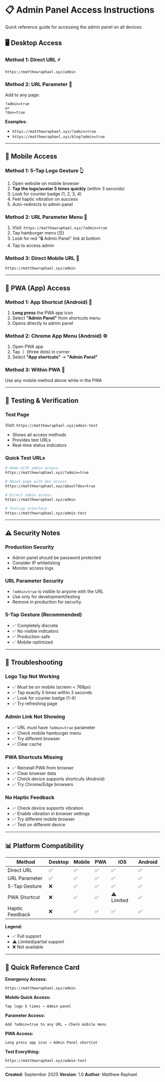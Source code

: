 # 📋 Admin Panel Access Instructions

Quick reference guide for accessing the admin panel on all devices.

## 🖥️ Desktop Access

### Method 1: Direct URL ⚡
```
https://matthewraphael.xyz/admin
```

### Method 2: URL Parameter 🔗
Add to any page:
```
?admin=true
or
?dev=true
```
**Examples:**
- `https://matthewraphael.xyz/?admin=true`
- `https://matthewraphael.xyz/blog?admin=true`

---

## 📱 Mobile Access

### Method 1: 5-Tap Logo Gesture 👆
1. Open website on mobile browser
2. **Tap the logo/avatar 5 times quickly** (within 3 seconds)
3. Look for counter badge (1, 2, 3, 4)
4. Feel haptic vibration on success
5. Auto-redirects to admin panel

### Method 2: URL Parameter Menu 📝
1. Visit: `https://matthewraphael.xyz/?admin=true`
2. Tap hamburger menu (☰)
3. Look for red "🔒 Admin Panel" link at bottom
4. Tap to access admin

### Method 3: Direct Mobile URL 🔗
```
https://matthewraphael.xyz/admin
```

---

## 📲 PWA (App) Access

### Method 1: App Shortcut (Android) 🚀
1. **Long press** the PWA app icon
2. Select **"Admin Panel"** from shortcuts menu
3. Opens directly to admin panel

### Method 2: Chrome App Menu (Android) ⚙️
1. Open PWA app
2. Tap **⋮** (three dots) in corner
3. Select **"App shortcuts"** → **"Admin Panel"**

### Method 3: Within PWA 📱
Use any mobile method above while in the PWA

---

## 🧪 Testing & Verification

### Test Page
Visit: `https://matthewraphael.xyz/admin-test`
- Shows all access methods
- Provides test URLs
- Real-time status indicators

### Quick Test URLs
```bash
# Home with admin access
https://matthewraphael.xyz/?admin=true

# About page with dev access
https://matthewraphael.xyz/about?dev=true

# Direct admin access
https://matthewraphael.xyz/admin

# Testing interface
https://matthewraphael.xyz/admin-test
```

---

## ⚠️ Security Notes

### Production Security
- Admin panel should be password protected
- Consider IP whitelisting
- Monitor access logs

### URL Parameter Security
- `?admin=true` is visible to anyone with the URL
- Use only for development/testing
- Remove in production for security

### 5-Tap Gesture (Recommended)
- ✅ Completely discrete
- ✅ No visible indicators
- ✅ Production-safe
- ✅ Mobile-optimized

---

## 🔧 Troubleshooting

### Logo Tap Not Working
- ✅ Must be on mobile (screen < 768px)
- ✅ Tap exactly 5 times within 3 seconds
- ✅ Look for counter badge (1-4)
- ✅ Try refreshing page

### Admin Link Not Showing
- ✅ URL must have `?admin=true` parameter
- ✅ Check mobile hamburger menu
- ✅ Try different browser
- ✅ Clear cache

### PWA Shortcuts Missing
- ✅ Reinstall PWA from browser
- ✅ Clear browser data
- ✅ Check device supports shortcuts (Android)
- ✅ Try Chrome/Edge browsers

### No Haptic Feedback
- ✅ Check device supports vibration
- ✅ Enable vibration in browser settings
- ✅ Try different mobile browser
- ✅ Test on different device

---

## 📊 Platform Compatibility

| Method | Desktop | Mobile | PWA | iOS | Android |
|--------|---------|--------|-----|-----|---------|
| Direct URL | ✅ | ✅ | ✅ | ✅ | ✅ |
| URL Parameter | ✅ | ✅ | ✅ | ✅ | ✅ |
| 5-Tap Gesture | ❌ | ✅ | ✅ | ✅ | ✅ |
| PWA Shortcut | ❌ | ✅ | ✅ | ⚠️ Limited | ✅ |
| Haptic Feedback | ❌ | ✅ | ✅ | ✅ | ✅ |

**Legend:**
- ✅ Full support
- ⚠️ Limited/partial support
- ❌ Not available

---

## 🎯 Quick Reference Card

**Emergency Access:**
```
https://matthewraphael.xyz/admin
```

**Mobile Quick Access:**
```
Tap logo 5 times → Admin panel
```

**Parameter Access:**
```
Add ?admin=true to any URL → Check mobile menu
```

**PWA Access:**
```
Long press app icon → Admin Panel shortcut
```

**Test Everything:**
```
https://matthewraphael.xyz/admin-test
```

---

**Created**: September 2025
**Version**: 1.0
**Author**: Matthew Raphael